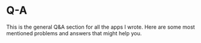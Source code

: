 # Q-A
This is the general Q&amp;A section for all the apps I wrote. Here are some most mentioned problems and answers that might help you.

